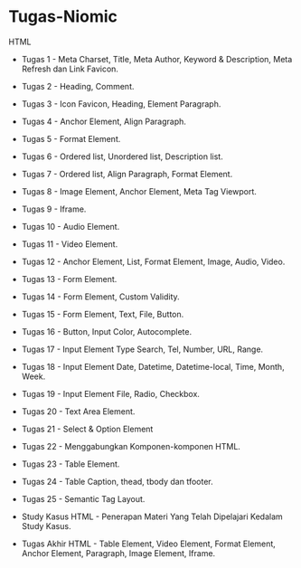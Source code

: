 # Tugas-Niomic

HTML

- Tugas 1 - Meta Charset, Title, Meta Author, Keyword & Description, Meta Refresh dan Link Favicon.
- Tugas 2 - Heading, Comment.  
- Tugas 3 - Icon Favicon, Heading, Element Paragraph.
- Tugas 4 - Anchor Element, Align Paragraph.
- Tugas 5 - Format Element.

- Tugas 6 - Ordered list, Unordered list, Description list.
- Tugas 7 - Ordered list, Align Paragraph, Format Element.
- Tugas 8 - Image Element, Anchor Element, Meta Tag Viewport.
- Tugas 9 - Iframe.
- Tugas 10 - Audio Element.

- Tugas 11 - Video Element.
- Tugas 12 - Anchor Element, List, Format Element, Image, Audio, Video.
- Tugas 13 - Form Element.
- Tugas 14 - Form Element, Custom Validity.
- Tugas 15 - Form Element, Text, File, Button.

- Tugas 16 - Button, Input Color, Autocomplete.
- Tugas 17 - Input Element Type Search, Tel, Number, URL, Range.
- Tugas 18 - Input Element Date, Datetime, Datetime-local, Time, Month, Week.
- Tugas 19 - Input Element File, Radio, Checkbox.
- Tugas 20 - Text Area Element.

- Tugas 21 - Select & Option Element
- Tugas 22 - Menggabungkan Komponen-komponen HTML.
- Tugas 23 - Table Element.
- Tugas 24 - Table Caption, thead, tbody dan tfooter.
- Tugas 25 - Semantic Tag Layout.

- Study Kasus HTML - Penerapan Materi Yang Telah Dipelajari Kedalam Study Kasus.
- Tugas Akhir HTML - Table Element, Video Element, Format Element, Anchor Element, Paragraph, Image Element, Iframe.
